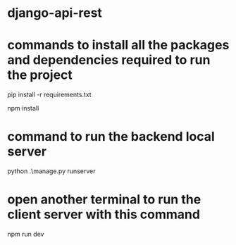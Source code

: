 # django-api-rest

# commands to install all the packages and dependencies required to run the project
pip install -r requirements.txt





npm install

# command to run the backend local server
python .\manage.py runserver

# open another terminal to run the client server with this command
npm run dev
